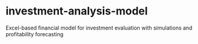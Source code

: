# investment-analysis-model
Excel-based financial model for investment evaluation with simulations and profitability forecasting
